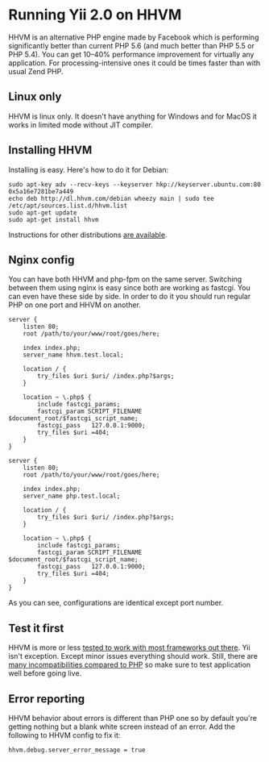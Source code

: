 Running Yii 2.0 on HHVM
=======================

HHVM is an alternative PHP engine made by Facebook which is performing significantly better than
current PHP 5.6 (and much better than PHP 5.5 or PHP 5.4). You can get 10–40% performance improvement
for virtually any application. For processing-intensive ones it could be times faster than with usual Zend PHP.

Linux only
-----------

HHVM is linux only. It doesn't have anything for Windows and for MacOS it works in limited mode without JIT compiler.


Installing HHVM
---------------

Installing is easy. Here's how to do it for Debian:

```
sudo apt-key adv --recv-keys --keyserver hkp://keyserver.ubuntu.com:80 0x5a16e7281be7a449
echo deb http://dl.hhvm.com/debian wheezy main | sudo tee /etc/apt/sources.list.d/hhvm.list
sudo apt-get update
sudo apt-get install hhvm
```

Instructions for other distributions [are available](https://github.com/facebook/hhvm/wiki/Getting-Started).

Nginx config
------------

You can have both HHVM and php-fpm on the same server. Switching between them using nginx is easy since
both are working as fastcgi. You can even have these side by side. In order to do it you should run regular PHP
on one port and HHVM on another.

```
server {
    listen 80;
    root /path/to/your/www/root/goes/here;

    index index.php;
    server_name hhvm.test.local;

    location / {
        try_files $uri $uri/ /index.php?$args;
    }

    location ~ \.php$ {
        include fastcgi_params;
        fastcgi_param SCRIPT_FILENAME $document_root/$fastcgi_script_name;
        fastcgi_pass   127.0.0.1:9000;
        try_files $uri =404;
    }
}

server {
    listen 80;
    root /path/to/your/www/root/goes/here;

    index index.php;
    server_name php.test.local;

    location / {
        try_files $uri $uri/ /index.php?$args;
    }

    location ~ \.php$ {
        include fastcgi_params;
        fastcgi_param SCRIPT_FILENAME $document_root/$fastcgi_script_name;
        fastcgi_pass   127.0.0.1:9000;
        try_files $uri =404;
    }
}
```

As you can see, configurations are identical except port number.

Test it first
-----------

HHVM is more or less [tested to work with most frameworks out there](http://hhvm.com/frameworks/). Yii isn't exception.
Except minor issues everything should work. Still, there are
[many incompatibilities compared to PHP](https://github.com/facebook/hhvm/labels/php5%20incompatibility) so make sure to
test application well before going live.

Error reporting
---------------

HHVM behavior about errors is different than PHP one so by default you're getting nothing but a blank white screen instead
of an error. Add the following to HHVM config to fix it:

```
hhvm.debug.server_error_message = true
```


